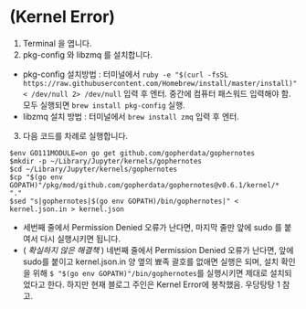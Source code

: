 # (Kernel Error)

1. Terminal 을 엽니다.
2. pkg-config 와 libzmq 를 설치합니다.
  * pkg-config 설치방법 : 터미널에서  `ruby -e "$(curl -fsSL https://raw.githubusercontent.com/Homebrew/install/master/install)" < /dev/null 2> /dev/null` 입력 후 엔터. 중간에 컴퓨터 패스워드 입력해야 함. 모두 실행되면 `brew install pkg-config` 실행.
  * libzmq 설치 방법 : 터미널에서 `brew install zmq` 입력 후 엔터.
3. 다음 코드를 차례로 실행합니다.
```
$env GO111MODULE=on go get github.com/gopherdata/gophernotes
$mkdir -p ~/Library/Jupyter/kernels/gophernotes
$cd ~/Library/Jupyter/kernels/gophernotes
$cp "$(go env GOPATH)"/pkg/mod/github.com/gopherdata/gophernotes@v0.6.1/kernel/*  "."
$sed "s|gophernotes|$(go env GOPATH)/bin/gophernotes|" < kernel.json.in > kernel.json
```
  * 세번째 줄에서 Permission Denied 오류가 난다면, 마지막 줄만 앞에 sudo 를 붙여서 다시 실행시키면 됩니다.
  * ( *확실하지 않은 해결책* ) 네번째 줄에서 Permission Denied 오류가 난다면, 앞에 sudo를 붙이고 kernel.json.in 양 옆의 뾰족 괄호를 없애면 실행은 되며, 설치 확인을 위해 `$ "$(go env GOPATH)"/bin/gophernotes`를 실행시키면 제대로 설치되었다고 한다. 하지만 현재 블로그 주인은 Kernel Error에 봉착했음. 우당탕탕 1 참고.
